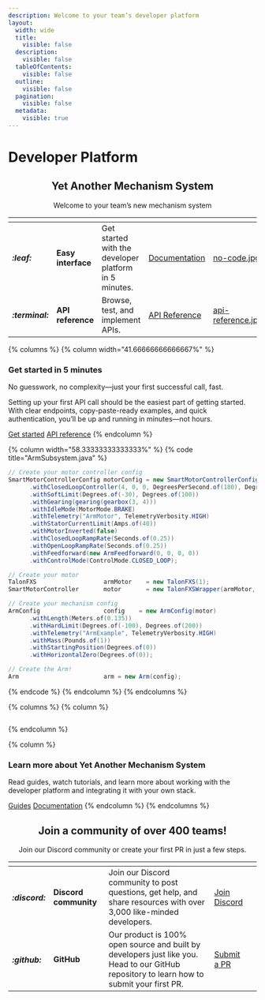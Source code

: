 ```yaml
---
description: Welcome to your team’s developer platform
layout:
  width: wide
  title:
    visible: false
  description:
    visible: false
  tableOfContents:
    visible: false
  outline:
    visible: false
  pagination:
    visible: false
  metadata:
    visible: true
---
```


# Developer Platform

<h2 align="center">Yet Another Mechanism System</h2>

<p align="center">Welcome to your team’s new mechanism system</p>

<table data-card-size="large" data-view="cards"><thead><tr><th></th><th></th><th></th><th data-hidden data-card-target data-type="content-ref"></th><th data-hidden data-card-cover data-type="files"></th></tr></thead><tbody><tr><td><h4><i class="fa-leaf">:leaf:</i></h4></td><td><strong>Easy interface</strong></td><td>Get started with the developer platform in 5 minutes.</td><td><a href="https://app.gitbook.com/o/MwECAyhaWCMK5V9K79gd/s/ZM0CFmYiQzcrY4zDcTtZ/">Documentation</a></td><td><a href=".gitbook/assets/no-code.jpg">no-code.jpg</a></td></tr><tr><td><h4><i class="fa-terminal">:terminal:</i></h4></td><td><strong>API reference</strong></td><td>Browse, test, and implement APIs.</td><td><a href="https://app.gitbook.com/o/MwECAyhaWCMK5V9K79gd/s/ezOwaXLQ3h1N7tr3zYnj/">API Reference</a></td><td><a href=".gitbook/assets/api-reference.jpg">api-reference.jpg</a></td></tr></tbody></table>

{% columns %}
{% column width="41.66666666666667%" %}
### Get started in 5 minutes

No guesswork, no complexity—just your first successful call, fast.

Setting up your first API call should be the easiest part of getting started. With clear endpoints, copy-paste-ready examples, and quick authentication, you’ll be up and running in minutes—not hours.

<a href="https://app.gitbook.com/o/MwECAyhaWCMK5V9K79gd/s/ZM0CFmYiQzcrY4zDcTtZ/" class="button primary" data-icon="rocket-launch">Get started</a> <a href="https://app.gitbook.com/o/MwECAyhaWCMK5V9K79gd/s/ezOwaXLQ3h1N7tr3zYnj/" class="button secondary" data-icon="terminal">API reference</a>
{% endcolumn %}

{% column width="58.33333333333333%" %}
{% code title="ArmSubsystem.java" %}
```java
// Create your motor controller config
SmartMotorControllerConfig motorConfig = new SmartMotorControllerConfig(this)
      .withClosedLoopController(4, 0, 0, DegreesPerSecond.of(180), DegreesPerSecondPerSecond.of(90))
      .withSoftLimit(Degrees.of(-30), Degrees.of(100))
      .withGearing(gearing(gearbox(3, 4)))
      .withIdleMode(MotorMode.BRAKE)
      .withTelemetry("ArmMotor", TelemetryVerbosity.HIGH)
      .withStatorCurrentLimit(Amps.of(40))
      .withMotorInverted(false)
      .withClosedLoopRampRate(Seconds.of(0.25))
      .withOpenLoopRampRate(Seconds.of(0.25))
      .withFeedforward(new ArmFeedforward(0, 0, 0, 0))
      .withControlMode(ControlMode.CLOSED_LOOP);

// Create your motor
TalonFXS                   armMotor    = new TalonFXS(1);
SmartMotorController       motor       = new TalonFXSWrapper(armMotor, DCMotor.getNEO(1), motorConfig);

// Create your mechanism config
ArmConfig                  config    = new ArmConfig(motor)
      .withLength(Meters.of(0.135))
      .withHardLimit(Degrees.of(-100), Degrees.of(200))
      .withTelemetry("ArmExample", TelemetryVerbosity.HIGH)
      .withMass(Pounds.of(1))
      .withStartingPosition(Degrees.of(0))
      .withHorizontalZero(Degrees.of(0));

// Create the Arm!
Arm                        arm = new Arm(config);
```
{% endcode %}
{% endcolumn %}
{% endcolumns %}

{% columns %}
{% column %}
<figure><img src="https://gitbookio.github.io/onboarding-template-images/placeholder.png" alt=""><figcaption></figcaption></figure>
{% endcolumn %}

{% column %}
### Learn more about Yet Another Mechanism System

Read guides, watch tutorials, and learn more about working with the developer platform and integrating it with your own stack.

<a href="https://app.gitbook.com/o/MwECAyhaWCMK5V9K79gd/s/unoQcLkz5R1wNeAuLySo/" class="button primary" data-icon="book-open">Guides</a> <a href="https://app.gitbook.com/o/MwECAyhaWCMK5V9K79gd/s/ZM0CFmYiQzcrY4zDcTtZ/" class="button secondary" data-icon="book">Documentation</a>
{% endcolumn %}
{% endcolumns %}

<h2 align="center">Join a community of over 400 teams!</h2>

<p align="center">Join our Discord community or create your first PR in just a few steps.</p>

<table data-card-size="large" data-view="cards"><thead><tr><th></th><th></th><th></th><th></th><th data-hidden data-card-cover data-type="files"></th></tr></thead><tbody><tr><td><h4><i class="fa-discord">:discord:</i></h4></td><td><strong>Discord community</strong></td><td>Join our Discord community to post questions, get help, and share resources with over 3,000 like-minded developers.</td><td><a href="https://discord.gg/yagsl" class="button secondary">Join Discord</a></td><td></td></tr><tr><td><h4><i class="fa-github">:github:</i></h4></td><td><strong>GitHub</strong></td><td>Our product is 100% open source and built by developers just like you. Head to our GitHub repository to learn how to submit your first PR.</td><td><a href="https://github.com/Yet-Another-Software-Suite/YAMS/pulls" class="button secondary">Submit a PR</a></td><td></td></tr></tbody></table>
